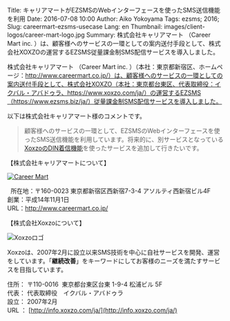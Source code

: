 Title: キャリアマートがEZSMSのWebインターフェースを使ったSMS送信機能を利用
Date: 2016-07-08 10:00
Author: Aiko Yokoyama
Tags: ezsms; 2016;
Slug: careermart-ezsms-usecase
Lang: en
Thumbnail: images/client-logos/career-mart-logo.jpg
Summary: 株式会社キャリアマート （Career Mart inc. ）は、顧客様へのサービスの一環としての案内送付手段として、株式会社XOXZOの運営するEZSMS従量課金制SMS配信サービスを導入しました。

株式会社キャリアマート （Career Mart inc. ）（本社：東京都新宿区、ホームページ：http://www.careermart.co.jp/）は、顧客様へのサービスの一環としての案内送付手段として、株式会社XOXZO（本社：東京都台東区、代表取締役：イクバル・アバドゥラ、https://www.xoxzo.com/ja/）の運営するEZSMS（https://www.ezsms.biz/ja/）従量課金制SMS配信サービスを導入しました。
 

以下は株式会社キャリアマート様のコメントです。

> 顧客様へのサービスの一環として、EZSMSのWebインターフェースを使ったSMS送信機能を利用しています。将来的に、別サービスとなっている[XoxzoのDIN着信機能](https://www.xoxzo.com/ja/about/dial-in-api/)を使ったサービスを追加して行きたいです。

【株式会社キャリアマートについて】

[![Career Mart]({filename}/images/client-logos/career-mart-logo.jpg)](http://www.careermart.co.jp/)

 
所在地：〒160-0023 東京都新宿区西新宿7-3-4 アソルティ西新宿ビル4F  
創業：平成14年11月1日  
URL：<http://www.careermart.co.jp/>

【株式会社Xoxzoについて】

![Xoxzoロゴ]({filename}/images/xoxzo-logo-02.png)

Xoxzoは、2007年2月に設立以来SMS技術を中心に自社サービスを開発、運営をしています。「**継続改善**」をキーワードにしてお客様のニーズを満たすサービスを目指しています。

住所： 〒110-0016  東京都台東区台東 1-9-4 松浦ビル 5F  
代表： 代表取締役　イクバル・アバドゥラ  
設立： 2007年2月  
URL ： [http://info.xoxzo.com/ja/](http://info.xoxzo.com/ja/)

